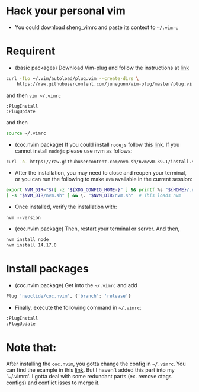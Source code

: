 # Hack your personal vim
- You could download sheng_vimrc and paste its context to `~/.vimrc`


# Requirent
- (basic packages) Download Vim-plug and follow the instructions at [link](https://github.com/junegunn/vim-plug.git)
```bash
curl -fLo ~/.vim/autoload/plug.vim --create-dirs \
    https://raw.githubusercontent.com/junegunn/vim-plug/master/plug.vim
```
and then `vim ~/.vimrc`
```vim
:PlugInstall
:PlugUpdate
```
and then
```bash
source ~/.vimrc
```

- (coc.nvim package) If you could install `nodejs` follow this [link](https://github.com/neoclide/coc.nvim). If you cannot install `nodejs` please use nvm as follows:
```bash
curl -o- https://raw.githubusercontent.com/nvm-sh/nvm/v0.39.1/install.sh | bash
```

- After the installation, you may need to close and reopen your terminal, or you can run the following to make `nvm` available in the current session:
```bash
export NVM_DIR="$([ -z "${XDG_CONFIG_HOME-}" ] && printf %s "${HOME}/.nvm" || printf %s "${XDG_CONFIG_HOME}/nvm")"
[ -s "$NVM_DIR/nvm.sh" ] && \. "$NVM_DIR/nvm.sh"  # This loads nvm
```
- Once installed, verify the installation with:
```
nvm --version
```

- (coc.nvim package) Then, restart your terminal or server. And then,
```bash
nvm install node
nvm install 14.17.0
```

# Install packages
- (coc.nvim package) Get into the `~/.vimrc` and add
```bash
Plug 'neoclide/coc.nvim', {'branch': 'release'}
```
- Finally, execute the following command in `~/.vimrc`:
```bash
:PlugInstall
:PlugUpdate
```

# Note that:
After installing the `coc.nvim`, you gotta change the config in `~/.vimrc`. You can find the example in this [link](https://github.com/neoclide/coc.nvim). But I haven't added this part into my '~/.vimrc'. I gotta deal with some redundant parts (ex. remove ctags configs) and conflict isses to merge it. 


